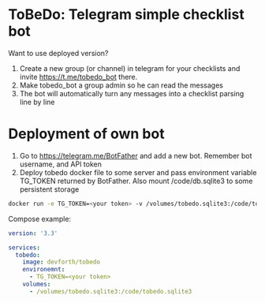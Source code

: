 # ToBeDo: Telegram simple checklist bot

Want to use deployed version?

1) Create a new group (or channel) in telegram for your checklists and invite https://t.me/tobedo_bot there.
2) Make tobedo_bot a group admin so he can read the messages
3) The bot will automatically turn any messages into a checklist parsing line by line

# Deployment of own bot

1) Go to https://telegram.me/BotFather and add a new bot. Remember bot username, and API token
2) Deploy tobedo docker file to some server and pass environment variable TG_TOKEN returned by BotFather. Also mount /code/db.sqlite3 to some persistent storage

```sh
docker run -e TG_TOKEN=<your token> -v /volumes/tobedo.sqlite3:/code/tobedo.sqlite3 devforth/tobedo
```

Compose example:

```yaml
version: '3.3'

services:
  tobedo:
    image: devforth/tobedo
    environemnt:
      - TG_TOKEN=<your token>
    volumes:
      - /volumes/tobedo.sqlite3:/code/tobedo.sqlite3
```
